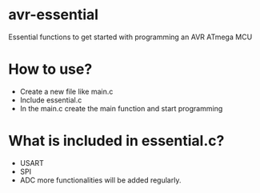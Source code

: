 # avr-essential
Essential functions to get started with programming an AVR ATmega MCU

# How to use?
- Create a new file like main.c
- Include essential.c
- In the main.c create the main function and start programming

# What is included in essential.c?
- USART
- SPI
- ADC
more functionalities will be added regularly.
